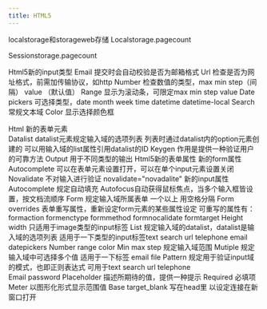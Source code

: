 ```yaml
---
title: HTML5
---
```

localstorage和storageweb存储
Localstorage.pagecount

Sessionstorage.pagecount

Html5新的input类型
	Email   提交时会自动校验是否为邮箱格式
	Url       检查是否为网址格式，前需加传输协议，如http
	Number  检查数值的类型，max min step（间隔） value （默认值）
	Range   显示为滚动条，可限定max min step value
	Date pickers  可选择类型，date month week time datetime datetime-local
	Search  常规文本域
	Color  显示选择颜色框
	
Html 新的表单元素  
	Datalist
		datalist元素规定输入域的选项列表
		列表时通过datalist内的option元素创建的
		可以用输入域的list属性引用datalist的ID
	Keygen
		作用是提供一种验证用户的可靠方法
	Output
		用于不同类型的输出
Html5新的表单属性
	新的form属性
		Autocomplete  可以在表单元素设置打开，可以在单个input元素设置关闭
		Novalidate 不对输入进行验证  novalidate="novadalite"
	新的input属性
		Autocomplete 规定自动填充
		Autofocus自动获得鼠标焦点，当多个输入框皆设置，按文档流顺序
		Form  规定输入域所属表单 一个以上 用空格分隔
		Form overrides 表单重写属性，重新设定form元素的某些属性设定
					可重写的属性有：formaction formenctype formmethod  formnocalidate  formtarget
		Height width 只适用于image类型的input标签
		List   规定输入域的datalist，datalist是输入域的选项列表
			适用于一下类型的input标签text search url telephone email datepickers
			Number range color
		Min max step  规定输入域范围
		Mutiple  规定输入域中可选择多个值  适用于一下标签 email file
		Pattern  规定用于验证input域的模式，也即正则表达式 可用于text search url telephone   
			Email password
		Placeholder 描述所期待的值，提供一种提示
		Required 必填项
	Meter 以图形化形式显示范围值
	Base target_blank  写在head里 以设定连接在新窗口打开
